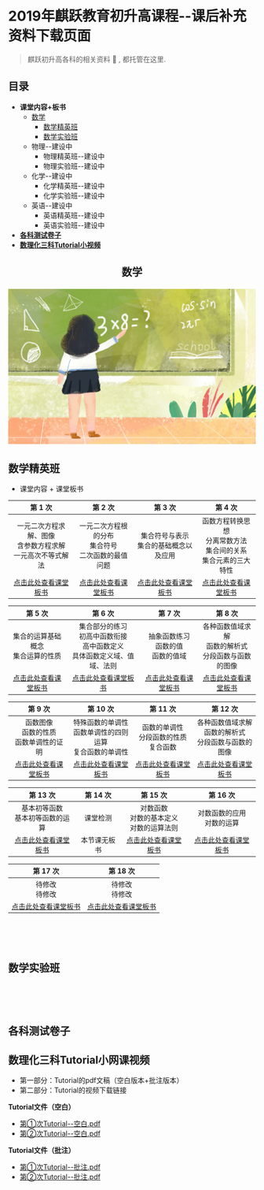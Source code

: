 # 2019年麒跃教育初升高课程--课后补充资料下载页面
> 麒跃初升高各科的相关资料 📝 , 都托管在这里.  

## 目录
  - **课堂内容+板书**
    - [数学](#数学)
      - [数学精英班](#数学精英班)
      - [数学实验班](#数学实验班)
    - 物理--建设中
      - 物理精英班--建设中
      - 物理实验班--建设中
    - 化学--建设中
      - 化学精英班--建设中
      - 化学实验班--建设中
    - 英语--建设中
      - 英语精英班--建设中
      - 英语实验班--建设中
  - **[各科测试卷子](#各科测试卷子)**
  - **[数理化三科Tutorial小视频](#数理化三科Tutorial小网课视频)**

  


<h2><p align="center">数学</p></h2>

![image](https://github.com/xbgpnn/19QYcsg/raw/master/images/math.jpg)
<br>

## 数学精英班
 - 课堂内容 + 课堂板书
 

| 第 1 次 	| 第 2 次 	| 第 3 次 	| 第 4 次 	|
|:--------------------------------------------------------------:	|:------------------------------------------------------:	|:------------------------------------------------------:	|:----------------------------------------------------------------------:	|
| 一元二次方程求解、图像<br>含参数方程求解<br>一元高次不等式解法 	| 一元二次方程根的分布<br>集合符号<br>二次函数的最值问题 	| 集合符号与表示<br>集合的基础概念以及应用 	| 函数方程转换思想<br>分离常数方法<br>集合间的关系<br>集合元素的三大特性 	|
| [点击此处查看课堂板书](数学/精英班/数学精英班8.9.pdf) 	| [点击此处查看课堂板书](数学/精英班/数学精英班8.10.pdf) 	| [点击此处查看课堂板书](数学/精英班/数学精英班8.11.pdf) 	| [点击此处查看课堂板书](数学/精英班/数学精英班8.12.pdf) 	|





| 第 5 次 	| 第 6 次 	| 第 7 次 	| 第 8 次 	|
|:------------------------------------------------------:	|:------------------------------------------------------------------------------:	|:------------------------------------------------------:	|:--------------------------------------------------------:	|
| 集合的运算基础概念<br>集合运算的性质 	| 集合部分的练习<br>初高中函数衔接<br>高中函数定义<br>具体函数定义域、值域、法则 	| 抽象函数练习<br>函数的值<br>函数的值域 	| 各种函数值域求解<br>函数的解析式<br>分段函数与函数的图像 	|
| [点击此处查看课堂板书](数学/精英班/数学精英班8.13.pdf) 	| [点击此处查看课堂板书](数学/精英班/数学精英班8.14.pdf) 	| [点击此处查看课堂板书](数学/精英班/数学精英班8.15.pdf) 	| [点击此处查看课堂板书](数学/精英班/数学精英班8.17.pdf) 	|





| 第 9 次 	| 第 10 次 	| 第 11 次 	| 第 12 次 	|
|:------------------------------------------------------:	|:------------------------------------------------------------:	|:------------------------------------------------------:	|:--------------------------------------------------------:	|
| 函数图像<br>函数的性质<br>函数单调性的证明 	| 特殊函数的单调性<br>函数单调性的四则运算<br>复合函数的单调性 	| 函数的单调性<br>分段函数的性质<br>复合函数 	| 各种函数值域求解<br>函数的解析式<br>分段函数与函数的图像 	|
| [点击此处查看课堂板书](数学/精英班/数学精英班8.18.pdf) 	| [点击此处查看课堂板书](数学/精英班/数学精英班8.19.pdf) 	| [点击此处查看课堂板书](数学/精英班/数学精英班8.20.pdf) 	| [点击此处查看课堂板书](数学/精英班/数学精英班8.21.pdf) 	|





| 第 13 次 	| 第 14 次 	| 第 15 次 	| 第 16 次 	|
|:------------------------------------------------------:	|:------------:	|:------------------------------------------------------:	|:------------------------------------------------------:	|
| 基本初等函数<br>基本初等函数的运算 	| 课堂检测 	| 对数函数<br>对数的基本定义<br>对数的运算法则 	| 对数函数的应用<br>对数的运算 	|
| [点击此处查看课堂板书](数学/精英班/数学精英班8.22.pdf) 	| 本节课无板书 	| [点击此处查看课堂板书](数学/精英班/数学精英班8.25.pdf) 	| [点击此处查看课堂板书](数学/精英班/数学精英班8.26.pdf) 	|



| 第 17 次 	| 第 18 次 	|
|:------------------------------------------------------:	|:------------------------------------------------------:	|
| 待修改<br>待修改 	| 待修改<br>待修改 	|
| [点击此处查看课堂板书](数学/精英班/数学精英班8.27.pdf) 	| [点击此处查看课堂板书](数学/精英班/数学精英班8.28.pdf) 	|



<br>
<br>
<br>


## 数学实验班


<br>
<br>
<br>
   
## 各科测试卷子


   
## 数理化三科Tutorial小网课视频
  - 第一部分：Tutorial的pdf文稿（空白版本+批注版本）
  - 第二部分：Tutorial的视频下载链接

  **Tutorial文件（空白）**
   * [第①次Tutorial--空白.pdf](英语/第一次补充资料【题目】.pdf)
   * [第②次Tutorial--空白.pdf](英语/第二次补充资料【题目】.pdf)

  **Tutorial文件（批注）**
   * [第①次Tutorial--批注.pdf](英语/第一次补充资料【题目】.pdf)
   * [第②次Tutorial--批注.pdf](英语/第二次补充资料【题目】.pdf)
    


